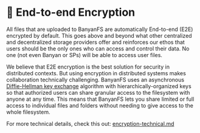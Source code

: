 # 🔐 End-to-end Encryption

All files that are uploaded to BanyanFS are automatically End-to-end (E2E) encrypted by default. This goes above and beyond what other centralized and decentralized storage providers offer and reinforces our ethos that users should be the only ones who can access and control their data. No one (not even Banyan or SPs) will be able to access user files.&#x20;

We believe that E2E encryption is the best solution for security in distributed contexts. But using encryption in distributed systems makes collaboration technically challenging. BanyanFS uses an asynchronous [Diffie-Hellman key exchange](https://en.wikipedia.org/wiki/Diffie%E2%80%93Hellman\_key\_exchange) algorithm with hierarchically-organized keys so that authorized users can share granular access to the filesystem with anyone at any time. This means that BanyanFS lets you share limited or full access to individual files and folders without needing to give access to the whole filesystem.

For more technical details, check this out: [encryption-technical.md](../drives-and-banyanfs/encryption-technical.md "mention")
